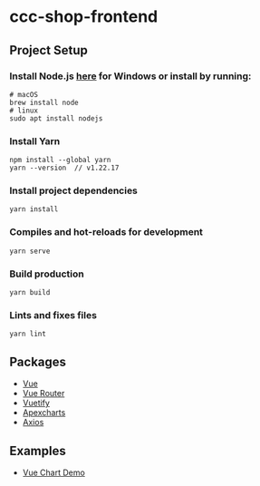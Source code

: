 # ccc-shop-frontend

## Project Setup

### Install Node.js [here](https://nodejs.org/en/) for Windows or install by running:

```shell=
# macOS
brew install node
# linux
sudo apt install nodejs
```

### Install Yarn
```
npm install --global yarn
yarn --version  // v1.22.17
```

### Install project dependencies
```
yarn install
```

### Compiles and hot-reloads for development
```
yarn serve
```

### Build production
```
yarn build
```

### Lints and fixes files
```
yarn lint
```

## Packages

- [Vue](https://vuejs.org/)
- [Vue Router](https://router.vuejs.org/)
- [Vuetify](https://vuetifyjs.com/)
- [Apexcharts](https://apexcharts.com)
- [Axios](https://axios-http.com/)

## Examples

- [Vue Chart Demo](https://apexcharts.com/vue-chart-demos/area-charts/spline/)
